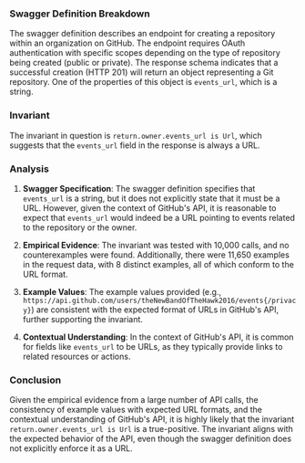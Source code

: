 ### Swagger Definition Breakdown

The swagger definition describes an endpoint for creating a repository within an organization on GitHub. The endpoint requires OAuth authentication with specific scopes depending on the type of repository being created (public or private). The response schema indicates that a successful creation (HTTP 201) will return an object representing a Git repository. One of the properties of this object is `events_url`, which is a string.

### Invariant

The invariant in question is `return.owner.events_url is Url`, which suggests that the `events_url` field in the response is always a URL.

### Analysis

1. **Swagger Specification**: The swagger definition specifies that `events_url` is a string, but it does not explicitly state that it must be a URL. However, given the context of GitHub's API, it is reasonable to expect that `events_url` would indeed be a URL pointing to events related to the repository or the owner.

2. **Empirical Evidence**: The invariant was tested with 10,000 calls, and no counterexamples were found. Additionally, there were 11,650 examples in the request data, with 8 distinct examples, all of which conform to the URL format.

3. **Example Values**: The example values provided (e.g., `https://api.github.com/users/theNewBandOfTheHawk2016/events{/privacy}`) are consistent with the expected format of URLs in GitHub's API, further supporting the invariant.

4. **Contextual Understanding**: In the context of GitHub's API, it is common for fields like `events_url` to be URLs, as they typically provide links to related resources or actions.

### Conclusion

Given the empirical evidence from a large number of API calls, the consistency of example values with expected URL formats, and the contextual understanding of GitHub's API, it is highly likely that the invariant `return.owner.events_url is Url` is a true-positive. The invariant aligns with the expected behavior of the API, even though the swagger definition does not explicitly enforce it as a URL.
